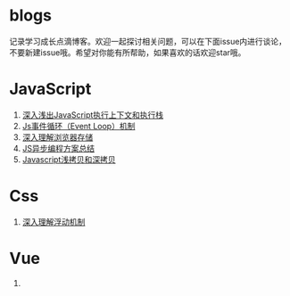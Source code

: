 # blogs
记录学习成长点滴博客。欢迎一起探讨相关问题，可以在下面issue内进行谈论，不要新建issue哦。希望对你能有所帮助，如果喜欢的话欢迎star哦。
# JavaScript
1. [深入浅出JavaScript执行上下文和执行栈](https://github.com/youdeliang/blogs/issues/1)
2. [Js事件循环（Event Loop）机制](https://github.com/youdeliang/blogs/issues/2)
3. [深入理解浏览器存储](https://github.com/youdeliang/blogs/blob/master/src/JS/3.md)
4. [JS异步编程方案总结](https://github.com/youdeliang/blogs/blob/master/src/JS/4.md)
5. [Javascript浅拷贝和深拷贝](https://github.com/youdeliang/blogs/blob/master/src/JS/5.md)

# Css

1. [深入理解浮动机制](https://github.com/youdeliang/blogs/issues/3)

# Vue

1. 